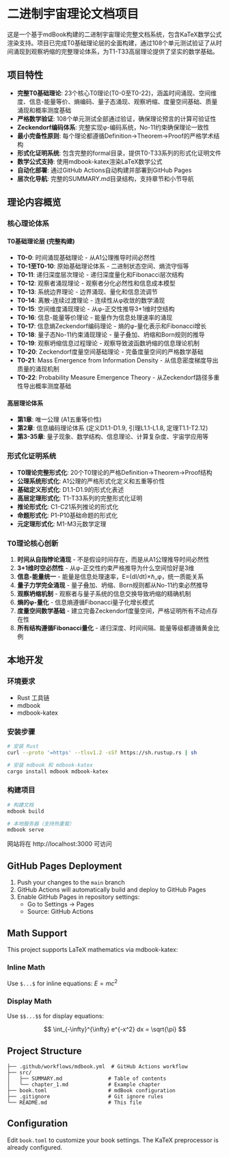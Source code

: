 # 二进制宇宙理论文档项目

这是一个基于mdBook构建的二进制宇宙理论完整文档系统，包含KaTeX数学公式渲染支持。项目已完成T0基础理论层的全面构建，通过108个单元测试验证了从时间涌现到观察坍缩的完整理论体系，为T1-T33高层理论提供了坚实的数学基础。

## 项目特性

- **完整T0基础理论**: 23个核心T0理论(T0-0至T0-22)，涵盖时间涌现、空间维度、信息-能量等价、熵编码、量子态涌现、观察坍缩、度量空间基础、质量涌现和概率测度基础
- **严格数学验证**: 108个单元测试全部通过验证，确保理论预言的计算可验证性
- **Zeckendorf编码体系**: 完整实现φ-编码系统，No-11约束确保理论一致性
- **最小完备性原则**: 每个理论都遵循Definition→Theorem→Proof的严格学术结构
- **形式化证明系统**: 包含完整的formal目录，提供T0-T33系列的形式化证明文件
- **数学公式支持**: 使用mdbook-katex渲染LaTeX数学公式
- **自动化部署**: 通过GitHub Actions自动构建并部署到GitHub Pages
- **层次化导航**: 完整的SUMMARY.md目录结构，支持章节和小节导航

## 理论内容概览

### 核心理论体系

#### T0基础理论层 (完整构建)
- **T0-0**: 时间涌现基础理论 - 从A1公理推导时间必然性
- **T0-1至T0-10**: 原始基础理论体系 - 二进制状态空间、熵流守恒等
- **T0-11**: 递归深度层次理论 - 递归深度量化和Fibonacci层次结构
- **T0-12**: 观察者涌现理论 - 观察者分化必然性和信息成本模型
- **T0-13**: 系统边界理论 - 边界涌现、量化和信息流调节
- **T0-14**: 离散-连续过渡理论 - 连续性从φ收敛的数学涌现
- **T0-15**: 空间维度涌现理论 - 从φ-正交性推导3+1维时空结构
- **T0-16**: 信息-能量等价理论 - 能量作为信息处理速率的涌现
- **T0-17**: 信息熵Zeckendorf编码理论 - 熵的φ-量化表示和Fibonacci增长
- **T0-18**: 量子态No-11约束涌现理论 - 量子叠加、坍缩和Born规则的推导
- **T0-19**: 观察坍缩信息过程理论 - 观察导致波函数坍缩的信息理论机制
- **T0-20**: Zeckendorf度量空间基础理论 - 完备度量空间的严格数学基础
- **T0-21**: Mass Emergence from Information Density - 从信息密度梯度导出质量的涌现机制
- **T0-22**: Probability Measure Emergence Theory - 从Zeckendorf路径多重性导出概率测度基础

#### 高层理论体系
- **第1章**: 唯一公理 (A1五重等价性)
- **第2章**: 信息编码理论体系 (定义D1.1-D1.9, 引理L1.1-L1.8, 定理T1.1-T2.12)
- **第3-35章**: 量子现象、数学结构、信息理论、计算复杂度、宇宙学应用等

### 形式化证明系统
- **T0理论完整形式化**: 20个T0理论的严格Definition→Theorem→Proof结构
- **公理系统形式化**: A1公理的严格形式化定义和五重等价性
- **基础定义形式化**: D1.1-D1.9的形式化表述
- **高层定理形式化**: T1-T33系列的完整形式化证明
- **推论形式化**: C1-C21系列推论的形式化
- **命题形式化**: P1-P10基础命题的形式化
- **元定理形式化**: M1-M3元数学定理

### T0理论核心创新
1. **时间从自指悖论涌现** - 不是假设时间存在，而是从A1公理推导时间必然性
2. **3+1维时空必然性** - 从φ-正交性约束严格推导为什么空间恰好是3维
3. **信息-能量统一** - 能量是信息处理速率，E=(dI/dt)×ℏ_φ，统一质能关系
4. **量子力学完全涌现** - 量子叠加、坍缩、Born规则都从No-11约束必然推导
5. **观察坍缩机制** - 观察者与量子系统的信息交换导致坍缩的精确机制
6. **熵的φ-量化** - 信息熵遵循Fibonacci量子化增长模式
7. **度量空间数学基础** - 建立完备Zeckendorf度量空间，严格证明所有不动点存在性
8. **所有结构遵循Fibonacci量化** - 递归深度、时间间隔、能量等级都遵循黄金比例

## 本地开发

### 环境要求

- Rust 工具链
- mdbook
- mdbook-katex

### 安装步骤

```bash
# 安装 Rust
curl --proto '=https' --tlsv1.2 -sSf https://sh.rustup.rs | sh

# 安装 mdbook 和 mdbook-katex
cargo install mdbook mdbook-katex
```

### 构建项目

```bash
# 构建文档
mdbook build

# 本地服务器（支持热重载）
mdbook serve
```

网站将在 http://localhost:3000 可访问

## GitHub Pages Deployment

1. Push your changes to the `main` branch
2. GitHub Actions will automatically build and deploy to GitHub Pages
3. Enable GitHub Pages in repository settings:
   - Go to Settings → Pages
   - Source: GitHub Actions

## Math Support

This project supports LaTeX mathematics via mdbook-katex:

### Inline Math
Use `$...$` for inline equations: $E = mc^2$

### Display Math
Use `$$...$$` for display equations:

$$
\int_{-\infty}^{\infty} e^{-x^2} dx = \sqrt{\pi}
$$

## Project Structure

```
├── .github/workflows/mdbook.yml  # GitHub Actions workflow
├── src/
│   ├── SUMMARY.md               # Table of contents
│   └── chapter_1.md             # Example chapter
├── book.toml                    # mdBook configuration
├── .gitignore                   # Git ignore rules
└── README.md                    # This file
```

## Configuration

Edit `book.toml` to customize your book settings. The KaTeX preprocessor is already configured.